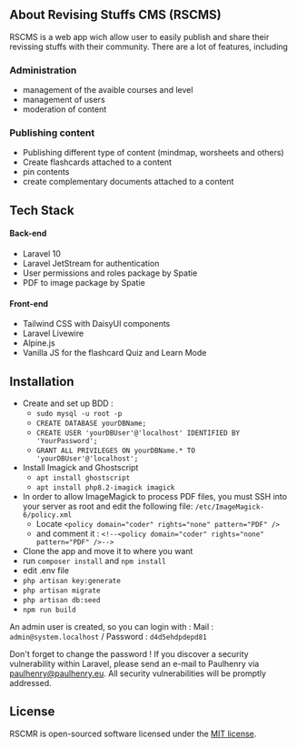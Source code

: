 
## About Revising Stuffs CMS (RSCMS)

RSCMS is a web app wich allow user to easily publish and share their revissing stuffs with their community. There are a lot of features, including

### Administration
- management of the avaible courses and level
- management of users
- moderation of content
### Publishing content
- Publishing different type of content (mindmap, worsheets and others)
- Create flashcards attached to a content
- pin contents
- create complementary documents attached to a content

## Tech Stack
#### Back-end
- Laravel 10
- Laravel JetStream for authentication
- User permissions and roles package by Spatie
- PDF to image package by Spatie
#### Front-end
- Tailwind CSS with DaisyUI components
- Laravel Livewire
- Alpine.js
- Vanilla JS for the flashcard Quiz and Learn Mode

## Installation
- Create and set up BDD :
    - `sudo mysql -u root -p`
    - `CREATE DATABASE yourDBName;`
    - `CREATE USER 'yourDBUser'@'localhost' IDENTIFIED BY 'YourPassword';`
    - `GRANT ALL PRIVILEGES ON yourDBName.* TO 'yourDBUser'@'localhost';`
- Install Imagick and Ghostscript
    - `apt install ghostscript`
    - `apt install php8.2-imagick imagick`
- In order to allow ImageMagick to process PDF files, you must SSH into your server as root and edit the following file: `/etc/ImageMagick-6/policy.xml`
    - Locate `<policy domain="coder" rights="none" pattern="PDF" />`
    - and comment it : `<!--<policy domain="coder" rights="none" pattern="PDF" />-->`
- Clone the app and move it to where you want
- run `composer install` and `npm install`
- edit .env file
- `php artisan key:generate`
- `php artisan migrate`
- `php artisan db:seed`
- `npm run build`

An admin user is created, so you can login with : Mail : `admin@system.localhost` / Password : `d4d5ehdpdepd81 `

Don't forget to change the password !
If you discover a security vulnerability within Laravel, please send an e-mail to Paulhenry via [paulhenry@paulhenry.eu](mailto:paulhenry@paulhenry.eu). All security vulnerabilities will be promptly addressed.

## License

RSCMR is open-sourced software licensed under the [MIT license](https://opensource.org/licenses/MIT).
